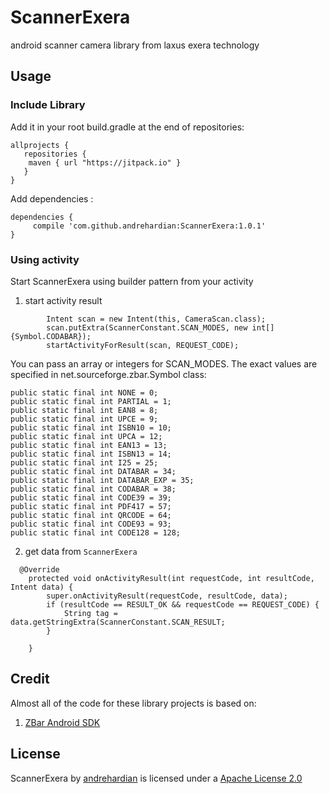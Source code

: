 # ScannerExera
android scanner camera library from laxus exera technology

## Usage

### Include Library
Add it in your root build.gradle at the end of repositories:

```
allprojects {
   repositories {
    maven { url "https://jitpack.io" }
   }
}
```
Add dependencies :

```
dependencies {
     compile 'com.github.andrehardian:ScannerExera:1.0.1'
}

```

### Using activity
Start ScannerExera using builder pattern from your activity

1. start activity result
```
        Intent scan = new Intent(this, CameraScan.class);
        scan.putExtra(ScannerConstant.SCAN_MODES, new int[]{Symbol.CODABAR});
        startActivityForResult(scan, REQUEST_CODE);
```

You can pass an array or integers for SCAN_MODES. The exact values are specified in net.sourceforge.zbar.Symbol class:
```
public static final int NONE = 0;
public static final int PARTIAL = 1;
public static final int EAN8 = 8;
public static final int UPCE = 9;
public static final int ISBN10 = 10;
public static final int UPCA = 12;
public static final int EAN13 = 13;
public static final int ISBN13 = 14;
public static final int I25 = 25;
public static final int DATABAR = 34;
public static final int DATABAR_EXP = 35;
public static final int CODABAR = 38;
public static final int CODE39 = 39;
public static final int PDF417 = 57;
public static final int QRCODE = 64;
public static final int CODE93 = 93;
public static final int CODE128 = 128;
```

2. get data from `ScannerExera` 

```
  @Override
    protected void onActivityResult(int requestCode, int resultCode, Intent data) {
        super.onActivityResult(requestCode, resultCode, data);
        if (resultCode == RESULT_OK && requestCode == REQUEST_CODE) {
            String tag = data.getStringExtra(ScannerConstant.SCAN_RESULT;
        }

    }
```

## Credit
Almost all of the code for these library projects is based on:
1. [ZBar Android SDK](https://sourceforge.net/projects/zbar/files/AndroidSDK/)

## License
ScannerExera by [andrehardian](https://github.com/andrehardian) is licensed under a [Apache License 2.0](http://www.apache.org/licenses/LICENSE-2.0)
